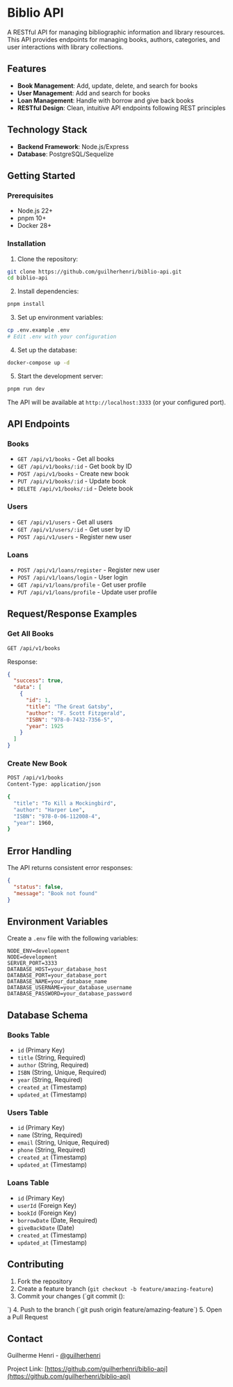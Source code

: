 # Biblio API

A RESTful API for managing bibliographic information and library resources. This API provides endpoints for managing books, authors, categories, and user interactions with library collections.

## Features

- **Book Management**: Add, update, delete, and search for books
- **User Management**: Add and search for books
- **Loan Management**: Handle with borrow and give back books
- **RESTful Design**: Clean, intuitive API endpoints following REST principles

## Technology Stack

- **Backend Framework**: Node.js/Express
- **Database**: PostgreSQL/Sequelize

## Getting Started

### Prerequisites

- Node.js 22+
- pnpm 10+
- Docker 28+

### Installation

1. Clone the repository:

```bash
git clone https://github.com/guilherhenri/biblio-api.git
cd biblio-api
```

2. Install dependencies:

```bash
pnpm install
```

3. Set up environment variables:

```bash
cp .env.example .env
# Edit .env with your configuration
```

4. Set up the database:

```bash
docker-compose up -d
```

5. Start the development server:

```bash
pnpm run dev
```

The API will be available at `http://localhost:3333` (or your configured port).

## API Endpoints

### Books

- `GET /api/v1/books` - Get all books
- `GET /api/v1/books/:id` - Get book by ID
- `POST /api/v1/books` - Create new book
- `PUT /api/v1/books/:id` - Update book
- `DELETE /api/v1/books/:id` - Delete book

### Users

- `GET /api/v1/users` - Get all users
- `GET /api/v1/users/:id` - Get user by ID
- `POST /api/v1/users` - Register new user

### Loans

- `POST /api/v1/loans/register` - Register new user
- `POST /api/v1/loans/login` - User login
- `GET /api/v1/loans/profile` - Get user profile
- `PUT /api/v1/loans/profile` - Update user profile

## Request/Response Examples

### Get All Books

```bash
GET /api/v1/books
```

Response:

```json
{
  "success": true,
  "data": [
    {
      "id": 1,
      "title": "The Great Gatsby",
      "author": "F. Scott Fitzgerald",
      "ISBN": "978-0-7432-7356-5",
      "year": 1925
    }
  ]
}
```

### Create New Book

```bash
POST /api/v1/books
Content-Type: application/json

{
  "title": "To Kill a Mockingbird",
  "author": "Harper Lee",
  "ISBN": "978-0-06-112008-4",
  "year": 1960,
}
```

## Error Handling

The API returns consistent error responses:

```json
{
  "status": false,
  "message": "Book not found"
}
```

## Environment Variables

Create a `.env` file with the following variables:

```env
NODE_ENV=development
NODE=development
SERVER_PORT=3333
DATABASE_HOST=your_database_host
DATABASE_PORT=your_database_port
DATABASE_NAME=your_database_name
DATABASE_USERNAME=your_database_username
DATABASE_PASSWORD=your_database_password
```

## Database Schema

### Books Table

- `id` (Primary Key)
- `title` (String, Required)
- `author` (String, Required)
- `ISBN` (String, Unique, Required)
- `year` (String, Required)
- `created_at` (Timestamp)
- `updated_at` (Timestamp)

### Users Table

- `id` (Primary Key)
- `name` (String, Required)
- `email` (String, Unique, Required)
- `phone` (String, Required)
- `created_at` (Timestamp)
- `updated_at` (Timestamp)

### Loans Table

- `id` (Primary Key)
- `userId` (Foreign Key)
- `bookId` (Foreign Key)
- `borrowDate` (Date, Required)
- `giveBackDate` (Date)
- `created_at` (Timestamp)
- `updated_at` (Timestamp)

## Contributing

1. Fork the repository
2. Create a feature branch (`git checkout -b feature/amazing-feature`)
3. Commit your changes (`git commit
<type>(<scope>): <short description>
<BLANK LINE>
<body>
<BLANK LINE>
<footer>
`)
4. Push to the branch (`git push origin feature/amazing-feature`)
5. Open a Pull Request

## Contact

Guilherme Henri - [@guilherhenri](https://github.com/guilherhenri)

Project Link: [https://github.com/guilherhenri/biblio-api](https://github.com/guilherhenri/biblio-api)

